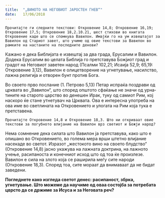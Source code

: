 ```yaml
---
title:  "„ВИНОТО НА НЕГОВИОТ ЈАРОСТЕН ГНЕВ“"
date:   17/06/2018
---
```


`Прочитајте ги следните текстови: Откровение 14,8; Откровение 16,19; Откровение 17,5; Откровение 18,2.10.21, шест стихови во книгата Откровение каде што се спомнува Вавилон. Имајќи го на ум извештајот за Вавилон од Стариот завет, што учиме од овие текстови за Вавилон во рамките на настаните на последните денови?`

Кажано е дека Библијата е извештај за два града, Ерусалим и Вавилон. Додека Ерусалим во целата Библија го претставува Божјиот град и градот на Неговиот заветен народ (Псалми 102,21; Исаија 52,9; 65,19: Откровение 3,12), Вавилон е олицетворение на угнетување, насилство, лажна религија и отворен бунт против Бога.

Во своето прво послание (1. Петрово 5,13) Петар испраќа поздрави од црквата во „Вавилон“, што според општото сфаќање не значи од урна­тините на старото царство во денешен Ирак, туку од самиот Рим, кој нас­коро ќе стане утнетувач на Црквата. Ова е интересна употреба на ова име во светлината на Откровението и улогата на Рим која тука е прет­ставена.

`Прочитајте Откровение 14,8 и Откровение 18,3. Што ни откриваат овие текстови за погубното влијание на Вавилон врз светиот и Божји народ?`

Нема сомнение дека силата што Вавилон ја претставува, како што е опишано во Откровението, во голема мера врши штетно влијание насекаде во светот. Изразот „жестокото вино на своето блудство“ (Открове­ние 14,8) јасно укажува на лажната доктрина, на лажното учење, расипаноста и конечниот исход што од тоа ќе произлезе. Вавилон е сила на злото која се раширила меѓу сите народи (Откровение 18,3). Според тоа, сите мораат да внимаваат да не бидат заведени.

**Погледнете како изгледа светот денес: расипаност, збрка, угнетување. Што можеме да научиме од оваа состојба за потребата цврсто да се држиме за Исуса и за Неговата реч?**
